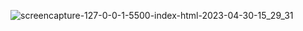 ![screencapture-127-0-0-1-5500-index-html-2023-04-30-15_29_31](https://user-images.githubusercontent.com/121231314/235347128-d2fb069a-1484-4aae-8005-5dffa7a09076.png)
